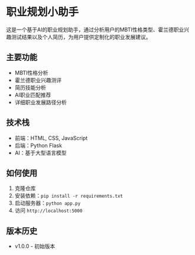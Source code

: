 # 职业规划小助手

这是一个基于AI的职业规划助手，通过分析用户的MBTI性格类型、霍兰德职业兴趣测试结果以及个人简历，为用户提供定制化的职业发展建议。

## 主要功能

- MBTI性格分析
- 霍兰德职业兴趣测评
- 简历技能分析
- AI职业匹配推荐
- 详细职业发展路径分析

## 技术栈

- 前端：HTML, CSS, JavaScript
- 后端：Python Flask
- AI：基于大型语言模型

## 如何使用

1. 克隆仓库
2. 安装依赖：`pip install -r requirements.txt`
3. 启动服务器：`python app.py`
4. 访问 `http://localhost:5000`

## 版本历史

- v1.0.0 - 初始版本
